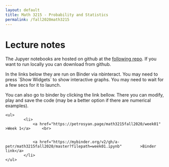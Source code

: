 ```yaml
---
layout: default
title: Math 3215 - Probability and Statistics
permalink: /fall2020math3215
---
```

<body>


<h1>Lecture notes</h1>

<p>The Jupyer notebooks are hosted on github at the  <a href="https://github.com/a-petr/math3215fall2020" > following repo</a>.
If you want to run locally you can download from github. </p>



<p>In the links below they are run on Binder via nbinteract. You may need to press `Show Widgets` to show interactive graphs. You may need to wait for a few secs for it to launch. </p>


<p>You can also go to binder by clicking the link bellow. There you can modify, play and save the code (may be a better option if there are numerical examples). </p>



	<ul>
			<li>
			 	<a href="https://petrosyan.page/math3215fall2020/week01" >Week 1</a>	 <br>  


			 	<a href="https://mybinder.org/v2/gh/a-petr/math3215fall2020/master?filepath=week01.ipynb"		 >Binder link</a>
			</li>        
	</ul>
</body>